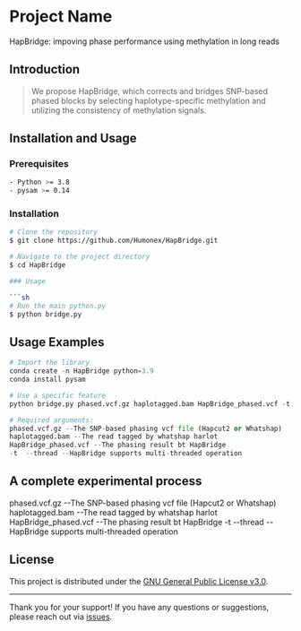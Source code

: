 # Project Name

HapBridge: impoving phase performance using methylation in long reads

## Introduction

> We propose HapBridge, which corrects and bridges SNP-based phased blocks by selecting haplotype-specific methylation and utilizing the consistency of methylation signals.

## Installation and Usage

### Prerequisites

```sh
- Python >= 3.8
- pysam >= 0.14
```

### Installation

```sh
# Clone the repository
$ git clone https://github.com/Humonex/HapBridge.git

# Navigate to the project directory
$ cd HapBridge

### Usage

```sh 
# Run the main python.py
$ python bridge.py
```


## Usage Examples


```python
# Import the library
conda create -n HapBridge python=3.9
conda install pysam

# Use a specific feature
python bridge.py phased.vcf.gz haplotagged.bam HapBridge_phased.vcf -t 30

# Required arguments:
phased.vcf.gz --The SNP-based phasing vcf file (Hapcut2 or Whatshap)
haplotagged.bam --The read tagged by whatshap harlot
HapBridge_phased.vcf --The phasing result bt HapBridge
-t  --thread --HapBridge supports multi-threaded operation
```

## A complete experimental process

phased.vcf.gz --The SNP-based phasing vcf file (Hapcut2 or Whatshap)
haplotagged.bam --The read tagged by whatshap harlot
HapBridge_phased.vcf --The phasing result bt HapBridge
-t  --thread --HapBridge supports multi-threaded operation


## License

This project is distributed under the [GNU General Public License v3.0](LICENSE).

---

Thank you for your support! If you have any questions or suggestions, please reach out via [issues](https://github.com/username/project_name/issues).
